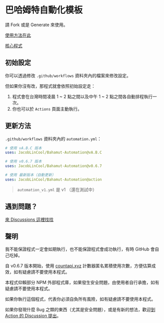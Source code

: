 # 巴哈姆特自動化模板

請 Fork 或是 Generate 來使用。

[使用方法在此](https://github.com/marketplace/actions/bahamut-automation#使用方法)

[核心程式](https://github.com/JacobLinCool/Bahamut-Automation)

## 初始設定

你可以透過修改 `.github/workflows` 資料夾內的檔案來修改設定。

但如果你沒有改，那程式就會依照初始設定走：

1. 程式會在台灣時間凌晨 1 ~ 2 點之間以及中午 1 ~ 2 點之間各自動排程執行一次。
2. 你也可以於 `Actions` 頁面主動執行。

## 更新方法

`.github/workflows` 資料夾內的 `automation.yml`：

```yaml
# 使用 vA.B.C 版本
uses: JacobLinCool/Bahamut-Automation@vA.B.C

# 使用 v0.6.7 版本
uses: JacobLinCool/Bahamut-Automation@v0.6.7

# 使用 最新版本（自動更新）
uses: JacobLinCool/Bahamut-Automation@action
```

> `automation_v1.yml` 是 v1 （還在測試中）

## 遇到問題？

[來 Discussions 這裡找找](https://github.com/JacobLinCool/Bahamut-Automation/discussions)

## 聲明

我不能保證程式一定會如期執行，也不能保證程式會成功執行，有時 GitHub 會自己吃掉。

自 v0.6.7 版本開始，使用 [countapi.xyz](https://countapi.xyz/) 計數器匿名累積使用次數，方便估算成效，如有疑慮請不要使用本程式。

本程式仰賴部分 NPM 外部程式庫，如果發生安全問題，由使用者自行承擔，如有疑慮請不要使用本程式。

如果你執行這個程式，代表你必須自負所有風險，如有疑慮請不要使用本程式。

如果你發現什麼 Bug 之類的東西（尤其是安全問題），或是有新的想法，歡迎[到 Action 的 Discussion 提出](https://github.com/JacobLinCool/Bahamut-Automation/discussions)。
